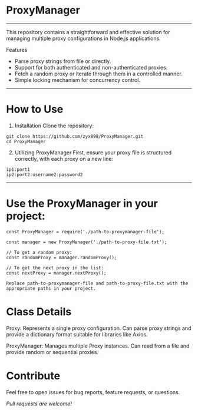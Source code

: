 # ProxyManager

-------------------------------------------------------

This repository contains a straightforward and effective solution for managing multiple proxy configurations in Node.js applications.

Features
- Parse proxy strings from file or directly.
- Support for both authenticated and non-authenticated proxies.
- Fetch a random proxy or iterate through them in a controlled manner.
- Simple locking mechanism for concurrency control.

-------------------------------------------------------

# How to Use
1. Installation
Clone the repository:
```
git clone https://github.com/zyx898/ProxyManager.git
cd ProxyManager
```

2. Utilizing ProxyManager
First, ensure your proxy file is structured correctly, with each proxy on a new line:
```
ip1:port1
ip2:port2:username2:password2
```
-------------------------------------------------------
# Use the ProxyManager in your project:

```
const ProxyManager = require('./path-to-proxymanager-file');

const manager = new ProxyManager('./path-to-proxy-file.txt');

// To get a random proxy:
const randomProxy = manager.randomProxy();

// To get the next proxy in the list:
const nextProxy = manager.nextProxy();
```
`Replace path-to-proxymanager-file and path-to-proxy-file.txt with the appropriate paths in your project.`

# Class Details

Proxy: Represents a single proxy configuration. Can parse proxy strings and provide a dictionary format suitable for libraries like Axios.

ProxyManager: Manages multiple Proxy instances. Can read from a file and provide random or sequential proxies.

# Contribute
Feel free to open issues for bug reports, feature requests, or questions. 

*Pull requests are welcome!*
